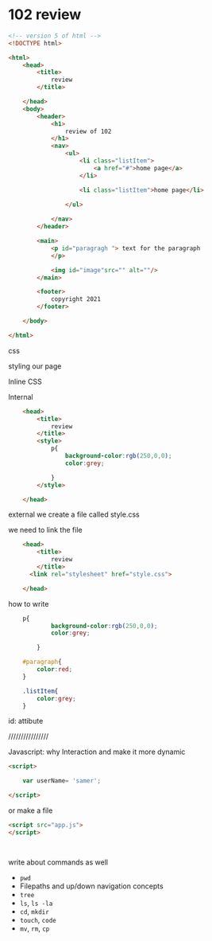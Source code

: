 # 102 review

```html
<!-- version 5 of html -->
<!DOCTYPE html>

<html>
    <head>
        <title>
            review
        </title>

    </head>
    <body>
        <header>
            <h1>
                review of 102
            </h1>
            <nav>
                <ul>
                    <li class="listItem">
                        <a href="#">home page</a>
                    </li>

                    <li class="listItem">home page</li>
                    
                </ul>

            </nav>
        </header>

        <main>
            <p id="paragragh "> text for the paragraph
            </p>

            <img id="image"src="" alt=""/>
        </main>

        <footer>
            copyright 2021
        </footer>

    </body>

</html>

```



css

styling our page

Inline CSS

<p style="color:red;">


Internal
```html
    <head>
        <title>
            review
        </title>
        <style>
            p{
                background-color:rgb(250,0,0);
                color:grey;

            }
        </style>

    </head>
```


external 
we create a file called style.css

we need to link the file
```html
    <head>
        <title>
            review
        </title>
      <link rel="stylesheet" href="style.css">

    </head>
```

how to write
```css
    p{
            background-color:rgb(250,0,0);
            color:grey;

        }

    #paragraph{
        color:red;
    }    

    .listItem{
        color:grey;
    }
```

id: attibute 

////////////////

Javascript:
why 
Interaction and make it more dynamic

```html
<script>

    var userName= 'samer';

</script>
```


or make a file

```html
<script src="app.js">
</script>

 
```


write about commands as well

- `pwd`
- Filepaths and up/down navigation concepts  
- `tree`  
- `ls`, `ls -la`  
- `cd`, `mkdir`  
- `touch`, `code`  
- `mv`, `rm`, `cp`